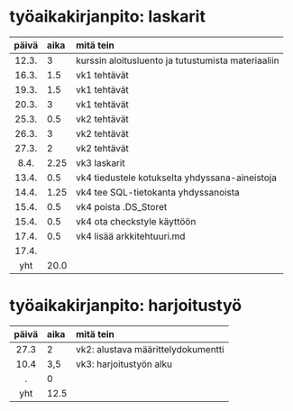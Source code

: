 # työaikakirjanpito: laskarit

| päivä | aika | mitä tein  |
| :----:|:-----| :-----|
| 12.3. | 3    | kurssin aloitusluento ja tutustumista materiaaliin |
| 16.3. | 1.5  | vk1 tehtävät |
| 19.3. | 1.5  | vk1 tehtävät |
| 20.3. | 3    | vk1 tehtävät |
| 25.3. | 0.5  | vk2 tehtävät |
| 26.3. | 3    | vk2 tehtävät |
| 27.3. | 2    | vk2 tehtävät |
|  8.4. | 2.25 | vk3 laskarit |
|  13.4.| 0.5  | vk4 tiedustele kotukselta yhdyssana-aineistoja |
|  14.4.| 1.25 | vk4 tee SQL-tietokanta yhdyssanoista |
|  15.4.| 0.5 | vk4 poista .DS_Storet  |
|  15.4.| 0.5 | vk4 ota checkstyle käyttöön  |
|  17.4.| 0.5 | vk4 lisää arkkitehtuuri.md |
|  17.4.|     |   |
|  yht  | 20.0 | |



# työaikakirjanpito: harjoitustyö

| päivä | aika | mitä tein  |
| :----:|:-----| :-----|
| 27.3  | 2    |  vk2: alustava määrittelydokumentti|
| 10.4  | 3,5  |  vk3: harjoitustyön alku|
|    .  | 0    |  |
| yht   | 12.5 | 
